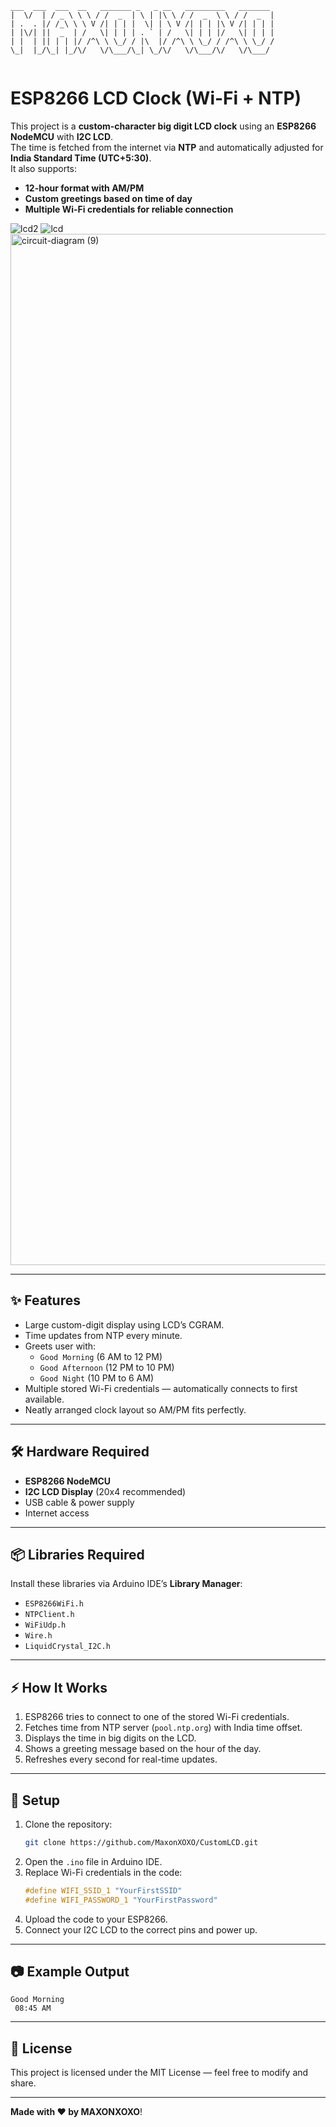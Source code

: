```
___  ___  ___  __   _______ _   _ __   _________   _______  
|  \/  | / _ \ \ \ / /  _  | \ | |\ \ / /  _  \ \ / /  _  | 
| .  . |/ /_\ \ \ V /| | | |  \| | \ V /| | | |\ V /| | | | 
| |\/| ||  _  | /   \| | | | . ` | /   \| | | |/   \| | | | 
| |  | || | | |/ /^\ \ \_/ / |\  |/ /^\ \ \_/ / /^\ \ \_/ / 
\_|  |_/\_| |_/\/   \/\___/\_| \_/\/   \/\___/\/   \/\___/  
                                                            

```

# ESP8266 LCD Clock (Wi-Fi + NTP)

This project is a **custom-character big digit LCD clock** using an **ESP8266 NodeMCU** with **I2C LCD**.  
The time is fetched from the internet via **NTP** and automatically adjusted for **India Standard Time (UTC+5:30)**.  
It also supports:
- **12-hour format with AM/PM**
- **Custom greetings based on time of day**
- **Multiple Wi-Fi credentials for reliable connection**

![lcd2](https://github.com/user-attachments/assets/0217db36-2466-49df-b1bf-2aa55778d2b4)
![lcd](https://github.com/user-attachments/assets/1a481b98-79e7-4f9b-aa1b-20703cc2c927)
<img width="2490" height="1650" alt="circuit-diagram (9)" src="https://github.com/user-attachments/assets/649b6509-bbd8-421f-87d2-976b3dc93f21" />



---

## ✨ Features
- Large custom-digit display using LCD’s CGRAM.
- Time updates from NTP every minute.
- Greets user with:
  - `Good Morning` (6 AM to 12 PM)
  - `Good Afternoon` (12 PM to 10 PM)
  - `Good Night` (10 PM to 6 AM)
- Multiple stored Wi-Fi credentials — automatically connects to first available.
- Neatly arranged clock layout so AM/PM fits perfectly.

---

## 🛠 Hardware Required
- **ESP8266 NodeMCU**
- **I2C LCD Display** (20x4 recommended)
- USB cable & power supply
- Internet access

---

## 📦 Libraries Required
Install these libraries via Arduino IDE’s **Library Manager**:
- `ESP8266WiFi.h`
- `NTPClient.h`
- `WiFiUdp.h`
- `Wire.h`
- `LiquidCrystal_I2C.h`

---

## ⚡ How It Works
1. ESP8266 tries to connect to one of the stored Wi-Fi credentials.
2. Fetches time from NTP server (`pool.ntp.org`) with India time offset.
3. Displays the time in big digits on the LCD.
4. Shows a greeting message based on the hour of the day.
5. Refreshes every second for real-time updates.

---

## 🔧 Setup
1. Clone the repository:
   ```bash
   git clone https://github.com/MaxonXOXO/CustomLCD.git
   ```
2. Open the `.ino` file in Arduino IDE.
3. Replace Wi-Fi credentials in the code:
   ```cpp
   #define WIFI_SSID_1 "YourFirstSSID"
   #define WIFI_PASSWORD_1 "YourFirstPassword"
   ```
4. Upload the code to your ESP8266.
5. Connect your I2C LCD to the correct pins and power up.

---

## 📷 Example Output
```
Good Morning
 08:45 AM
```

---

## 📜 License
This project is licensed under the MIT License — feel free to modify and share. 

---

**Made with ❤️ by MAXONXOXO**!


